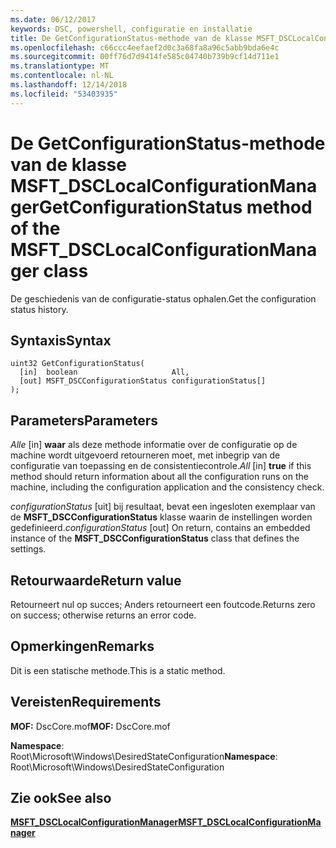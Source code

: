 ```yaml
---
ms.date: 06/12/2017
keywords: DSC, powershell, configuratie en installatie
title: De GetConfigurationStatus-methode van de klasse MSFT_DSCLocalConfigurationManager
ms.openlocfilehash: c66ccc4eefaef2d0c3a68fa8a96c5abb9bda6e4c
ms.sourcegitcommit: 00ff76d7d9414fe585c04740b739b9cf14d711e1
ms.translationtype: MT
ms.contentlocale: nl-NL
ms.lasthandoff: 12/14/2018
ms.locfileid: "53403935"
---
```

# <a name="getconfigurationstatus-method-of-the-msftdsclocalconfigurationmanager-class"></a><span data-ttu-id="5b0c1-103">De GetConfigurationStatus-methode van de klasse MSFT_DSCLocalConfigurationManager</span><span class="sxs-lookup"><span data-stu-id="5b0c1-103">GetConfigurationStatus method of the MSFT_DSCLocalConfigurationManager class</span></span>

<span data-ttu-id="5b0c1-104">De geschiedenis van de configuratie-status ophalen.</span><span class="sxs-lookup"><span data-stu-id="5b0c1-104">Get the configuration status history.</span></span>

## <a name="syntax"></a><span data-ttu-id="5b0c1-105">Syntaxis</span><span class="sxs-lookup"><span data-stu-id="5b0c1-105">Syntax</span></span>

```mof
uint32 GetConfigurationStatus(
  [in]  boolean                     All,
  [out] MSFT_DSCConfigurationStatus configurationStatus[]
);
```

## <a name="parameters"></a><span data-ttu-id="5b0c1-106">Parameters</span><span class="sxs-lookup"><span data-stu-id="5b0c1-106">Parameters</span></span>

<span data-ttu-id="5b0c1-107">*Alle* \[in\] **waar** als deze methode informatie over de configuratie op de machine wordt uitgevoerd retourneren moet, met inbegrip van de configuratie van toepassing en de consistentiecontrole.</span><span class="sxs-lookup"><span data-stu-id="5b0c1-107">*All* \[in\] **true** if this method should return information about all the configuration runs on the machine, including the configuration application and the consistency check.</span></span>

<span data-ttu-id="5b0c1-108">*configurationStatus* \[uit\] bij resultaat, bevat een ingesloten exemplaar van de **MSFT_DSCConfigurationStatus** klasse waarin de instellingen worden gedefinieerd.</span><span class="sxs-lookup"><span data-stu-id="5b0c1-108">*configurationStatus* \[out\] On return, contains an embedded instance of the **MSFT_DSCConfigurationStatus** class that defines the settings.</span></span>

## <a name="return-value"></a><span data-ttu-id="5b0c1-109">Retourwaarde</span><span class="sxs-lookup"><span data-stu-id="5b0c1-109">Return value</span></span>

<span data-ttu-id="5b0c1-110">Retourneert nul op succes; Anders retourneert een foutcode.</span><span class="sxs-lookup"><span data-stu-id="5b0c1-110">Returns zero on success; otherwise returns an error code.</span></span>

## <a name="remarks"></a><span data-ttu-id="5b0c1-111">Opmerkingen</span><span class="sxs-lookup"><span data-stu-id="5b0c1-111">Remarks</span></span>

<span data-ttu-id="5b0c1-112">Dit is een statische methode.</span><span class="sxs-lookup"><span data-stu-id="5b0c1-112">This is a static method.</span></span>

## <a name="requirements"></a><span data-ttu-id="5b0c1-113">Vereisten</span><span class="sxs-lookup"><span data-stu-id="5b0c1-113">Requirements</span></span>

<span data-ttu-id="5b0c1-114">**MOF:** DscCore.mof</span><span class="sxs-lookup"><span data-stu-id="5b0c1-114">**MOF:** DscCore.mof</span></span>

<span data-ttu-id="5b0c1-115">**Namespace**: Root\Microsoft\Windows\DesiredStateConfiguration</span><span class="sxs-lookup"><span data-stu-id="5b0c1-115">**Namespace**: Root\Microsoft\Windows\DesiredStateConfiguration</span></span>

## <a name="see-also"></a><span data-ttu-id="5b0c1-116">Zie ook</span><span class="sxs-lookup"><span data-stu-id="5b0c1-116">See also</span></span>

[<span data-ttu-id="5b0c1-117">**MSFT_DSCLocalConfigurationManager**</span><span class="sxs-lookup"><span data-stu-id="5b0c1-117">**MSFT_DSCLocalConfigurationManager**</span></span>](msft-dsclocalconfigurationmanager.md)